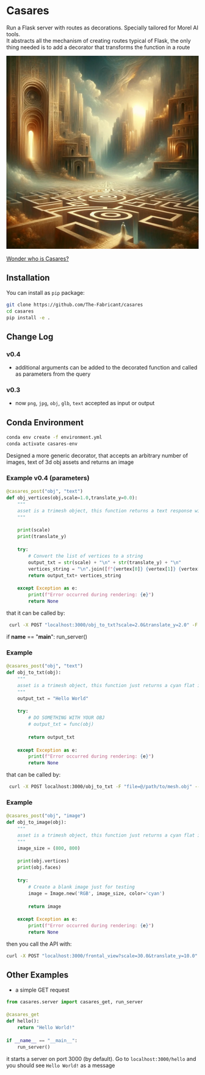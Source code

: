 # Casares

Run a Flask server with routes as decorations. Specially tailored for Morel AI tools.  
It abstracts all the mechanism of creating routes typical of Flask, the only thing needed is to add a decorator that transforms the function in a route

![Casares](/images/casares.jpg)

[Wonder who is Casares?](https://en.wikipedia.org/wiki/Adolfo_Bioy_Casares)


## Installation

You can install as `pip` package:

```bash
git clone https://github.com/The-Fabricant/casares
cd casares
pip install -e .
```

## Change Log

### v0.4
- additional arguments can be added to the decorated function and called as parameters from the query

### v0.3
- now `png`, `jpg`, `obj`, `glb`, `text` accepted as input or output



## Conda Environment
```bash
conda env create -f environment.yml
conda activate casares-env
```


Designed a more generic decorator, that accepts an arbitrary number of images, text of 3d obj assets and returns an image

### Example v0.4 (parameters)

```python
@casares_post("obj", "text")
def obj_vertices(obj,scale=1.0,translate_y=0.0):
    """
    asset is a trimesh object, this function returns a text response with the vertices of the object
    """

    print(scale)
    print(translate_y)

    try:
        # Convert the list of vertices to a string
        output_txt = str(scale) + "\n" + str(translate_y) + "\n"
        vertices_string = "\n".join([f"{vertex[0]} {vertex[1]} {vertex[2]}" for vertex in obj.vertices])
        return output_txt+ vertices_string

    except Exception as e:
        print(f"Error occurred during rendering: {e}")
        return None
```

that it can be called by:
```bash
 curl -X POST "localhost:3000/obj_to_txt?scale=2.0&translate_y=2.0" -F "file=@/path/to/mesh.obj" --output "/path/to/output.txt"
```

if __name__ == "__main__":
    run_server()

### Example

```python
@casares_post("obj", "text")
def obj_to_txt(obj):
    """
    asset is a trimesh object, this function just returns a cyan flat image
    """
    output_txt = "Hello World"

    try:
        # DO SOMETHING WITH YOUR OBJ
        # output_txt = func(obj)

        return output_txt

    except Exception as e:
        print(f"Error occurred during rendering: {e}")
        return None
```
 that can be called by:  
```bash
 curl -X POST localhost:3000/obj_to_txt -F "file=@/path/to/mesh.obj" --output "/path/to/output.txt"
```


### Example
```python
@casares_post("obj", "image")
def obj_to_image(obj):
    """
    asset is a trimesh object, this function just returns a cyan flat image
    """
    image_size = (800, 800)

    print(obj.vertices)
    print(obj.faces)

    try:
        # Create a blank image just for testing
        image = Image.new('RGB', image_size, color='cyan')

        return image

    except Exception as e:
        print(f"Error occurred during rendering: {e}")
        return None
```


then you call the API with:
```bash
curl -X POST "localhost:3000/frontal_view?scale=30.0&translate_y=10.0" -F "file=@/path/to/mesh.obj" --output "/path/to/output.png"
```

## Other Examples

- a simple GET request

```python
from casares.server import casares_get, run_server

@casares_get
def hello():
    return "Hello World!"

if __name__ == "__main__":
    run_server()
```

it starts a server on port 3000 (by default). Go to `localhost:3000/hello` and you should see `Hello World!` as a message

